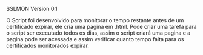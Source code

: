 SSLMON Version 0.1


O Script foi desenvolvido para monitorar o tempo restante antes de um certificado expirar, ele cria uma pagina em .html.
Pode criar uma tarefa para o script ser executado todos os dias, assim o script criará uma pagina e a pagina pode ser acessada e assim verificar quanto tempo falta para os certificados monitorados expirar.
